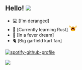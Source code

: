 ## Hello! <img src="https://raw.githubusercontent.com/MartinHeinz/MartinHeinz/master/wave.gif" width="30px">

- 💻 [I'm deranged]
- 🌱 [Currently learning Rust]  <img src="https://raw.githubusercontent.com/Moosyu/Moosyu/main/images/despair_transparent.png" width="24px">
- 💪 [In a fever dream] 
- 🐈 [Big garfield kart fan]

[![spotify-github-profile](https://spotify-github-profile.vercel.app/api/view?uid=wgk9r6irssd0plkqn75av3p9d&cover_image=true&theme=default&bar_color=a64eb1&bar_color_cover=false)](https://github.com/kittinan/spotify-github-profile)

<img align="center" src="https://github-readme-stats.vercel.app/api/top-langs/?username=Moosyu&show_icons=true&theme=dracula"/>
